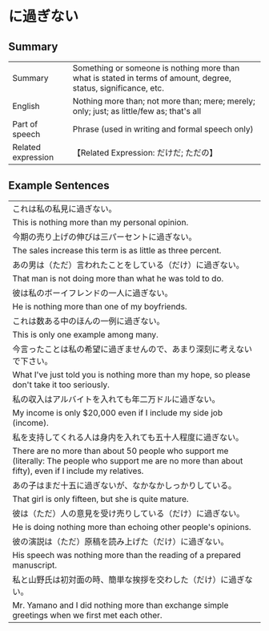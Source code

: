 # に過ぎない

## Summary

<table><tr>   <td>Summary</td>   <td>Something or someone is nothing more than what is stated in terms of amount, degree, status, significance, etc.</td></tr><tr>   <td>English</td>   <td>Nothing more than; not more than; mere; merely; only; just; as little/few as; that's all</td></tr><tr>   <td>Part of speech</td>   <td>Phrase (used in writing and formal speech only)</td></tr><tr>   <td>Related expression</td>   <td>【Related Expression: だけだ; ただの】</td></tr></table>

## Example Sentences

<table><tr><td>これは私の私見に過ぎない。</td></tr><tr><td>This is nothing more than my personal opinion.</td></tr><tr><td>今期の売り上げの伸びは三パーセントに過ぎない。</td></tr><tr><td>The sales increase this term is as little as three percent.</td></tr><tr><td>あの男は（ただ）言われたことをしている（だけ）に過ぎない。</td></tr><tr><td>That man is not doing more than what he was told to do.</td></tr><tr><td>彼は私のボーイフレンドの一人に過ぎない。</td></tr><tr><td>He is nothing more than one of my boyfriends.</td></tr><tr><td>これは数ある中のほんの一例に過ぎない。</td></tr><tr><td>This is only one example among many.</td></tr><tr><td>今言ったことは私の希望に過ぎませんので、あまり深刻に考えないで下さい。</td></tr><tr><td>What I've just told you is nothing more than my hope, so please don't take it too seriously.</td></tr><tr><td>私の収入はアルバイトを入れても年二万ドルに過ぎない。</td></tr><tr><td>My income is only $20,000 even if I include my side job (income).</td></tr><tr><td>私を支持してくれる人は身内を入れても五十人程度に過ぎない。</td></tr><tr><td>There are no more than about 50 people who support me (literally: The people who support me are no more than about fifty), even if I include my relatives.</td></tr><tr><td>あの子はまだ十五に過ぎないが、なかなかしっかりしている。</td></tr><tr><td>That girl is only fifteen, but she is quite mature.</td></tr><tr><td>彼は（ただ）人の意見を受け売りしている（だけ）に過ぎない。</td></tr><tr><td>He is doing nothing more than echoing other people's opinions.</td></tr><tr><td>彼の演説は（ただ）原稿を読み上げた（だけ）に過ぎない。</td></tr><tr><td>His speech was nothing more than the reading of a prepared manuscript.</td></tr><tr><td>私と山野氏は初対面の時、簡単な挨拶を交わした（だけ）に過ぎない。</td></tr><tr><td>Mr. Yamano and I did nothing more than exchange simple greetings when we first met each other.</td></tr></table>


